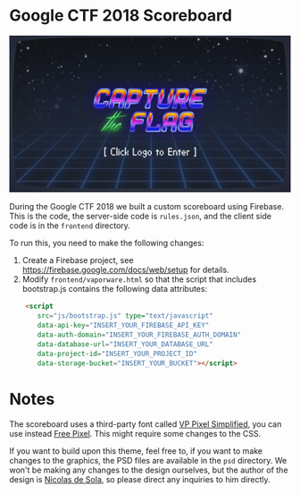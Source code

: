 # Google CTF 2018 Scoreboard

![Google CTF 2018 Screenshot](frontend/images/screenshot.png)

During the Google CTF 2018 we built a custom scoreboard using Firebase. This is the code, the server-side code is `rules.json`, and the client side code is in the `frontend` directory.

To run this, you need to make the following changes:
 1. Create a Firebase project, see https://firebase.google.com/docs/web/setup for details.
 1. Modify `frontend/vaporware.html` so that the script that includes bootstrap.js contains the following data attributes:
 ```html
     <script
        src="js/bootstrap.js" type="text/javascript"
        data-api-key="INSERT_YOUR_FIREBASE_API_KEY"
        data-auth-domain="INSERT_YOUR_FIREBASE_AUTH_DOMAIN"
        data-database-url="INSERT_YOUR_DATABASE_URL"
        data-project-id="INSERT_YOUR_PROJECT_ID"
        data-storage-bucket="INSERT_YOUR_BUCKET"></script>
 ```
 

# Notes
The scoreboard uses a third-party font called [VP Pixel Simplified](https://www.fonts.com/font/vp-type/vp-pixel/simplified), you can use instead [Free Pixel](https://www.dafont.com/free-pixel.font). This might require some changes to the CSS.

If you want to build upon this theme, feel free to, if you want to make changes to the graphics, the PSD files are available in the `psd` directory. We won't be making any changes to the design ourselves, but the author of the design is [Nicolas de Sola](https://www.behance.net/NicodeSola), so please direct any inquiries to him directly.
